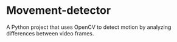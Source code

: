 # Movement-detector
A Python project that uses OpenCV to detect motion by analyzing differences between video frames.
